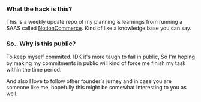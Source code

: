### What the hack is this?

This is a weekly update repo of my planning & learnings from running a SAAS called [NotionCommerce](https://notioncommerce.com). Kind of like a knowledge base you can say.

### So.. Why is this public?

To keep myself commited. IDK it's more taugh to fail in public, So I'm hoping by making my commitments in public will kind of force me finish my task within the time period. 

And also I love to follow other founder's jurney and in case you are someone like me, hopefully this might be somewhat interesting to you as well.
